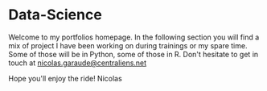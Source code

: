 # Data-Science

Welcome to my portfolios homepage. In the following section you will find a mix of project I have been working on during trainings or my spare time. Some of those will be in Python, some of those in R. 
Don't hesitate to get in touch at nicolas.garaude@centraliens.net

Hope you'll enjoy the ride!
Nicolas
